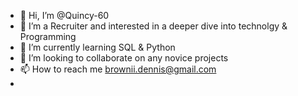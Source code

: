 - 👋 Hi, I’m @Quincy-60
- 👀 I’m a Recruiter and interested in a deeper dive into technolgy & Programming
- 🌱 I’m currently learning SQL & Python
- 💞️ I’m looking to collaborate on any novice projects
- 📫 How to reach me brownii.dennis@gmail.com
- 
<!---
Quincy-60/Quincy-60 is a ✨ special ✨ repository because its `README.md` (this file) appears on your GitHub profile.
You can click the Preview link to take a look at your changes.
--->
